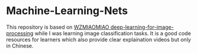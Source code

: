 # Machine-Learning-Nets

This repository is based on [WZMIAOMIAO deep-learning-for-image-processing](https://github.com/WZMIAOMIAO/deep-learning-for-image-processing) while I was learning image classification tasks. It is a good code resources for learners which also provide clear explaination videos but only in Chinese. 
